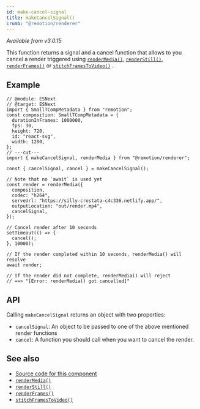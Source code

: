 ```yaml
---
id: make-cancel-signal
title: makeCancelSignal()
crumb: "@remotion/renderer"
---
```


_Available from v3.0.15_

This function returns a signal and a cancel function that allows to you cancel a render triggered using [`renderMedia()`](/docs/renderer/render-media), [`renderStill()`](/docs/renderer/render-still), [`renderFrames()`](/docs/renderer/render-frames) or [`stitchFramesToVideo()`](/docs/renderer/stitch-frames-to-video)
.

## Example

```tsx twoslash
// @module: ESNext
// @target: ESNext
import { SmallTCompMetadata } from "remotion";
const composition: SmallTCompMetadata = {
  durationInFrames: 1000000,
  fps: 30,
  height: 720,
  id: "react-svg",
  width: 1280,
};
// ---cut---
import { makeCancelSignal, renderMedia } from "@remotion/renderer";

const { cancelSignal, cancel } = makeCancelSignal();

// Note that no `await` is used yet
const render = renderMedia({
  composition,
  codec: "h264",
  serveUrl: "https://silly-crostata-c4c336.netlify.app/",
  outputLocation: "out/render.mp4",
  cancelSignal,
});

// Cancel render after 10 seconds
setTimeout(() => {
  cancel();
}, 10000);

// If the render completed within 10 seconds, renderMedia() will resolve
await render;

// If the render did not complete, renderMedia() will reject
// ==> "[Error: renderMedia() got cancelled]"
```

## API

Calling `makeCancelSignal` returns an object with two properties:

- `cancelSignal`: An object to be passed to one of the above mentioned render functions
- `cancel`: A function you should call when you want to cancel the render.

## See also

- [Source code for this component](https://github.com/remotion-dev/remotion/blob/main/packages/renderer/src/make-cancel-signal.ts)
- [`renderMedia()`](/docs/renderer/render-media)
- [`renderStill()`](/docs/renderer/render-still)
- [`renderFrames()`](/docs/renderer/render-frames)
- [`stitchFramesToVideo()`](/docs/renderer/stitch-frames-to-video)
